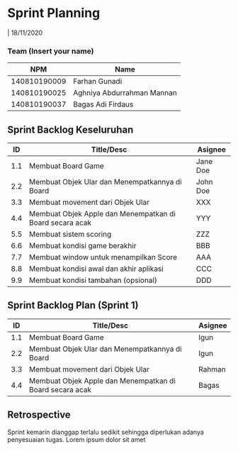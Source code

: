 # Sprint Planning 
| 18/11/2020

### Team (Insert your name)
| NPM           | Name                          |
| ------------- |-------------------------------|
| 140810190009  | Farhan Gunadi                 |
| 140810190025  | Aghniya Abdurrahman Mannan    |
| 140810190037  | Bagas Adi Firdaus             |

## Sprint Backlog Keseluruhan 
| ID  | Title/Desc | Asignee | 
| --- | ---------- | ------- | 
| 1.1 | Membuat Board Game | Jane Doe | 
| 2.2 | Membuat Objek Ular dan Menempatkannya di Board       | John Doe |  
| 3.3 | Membuat movement dari Objek Ular                         | XXX |  
| 4.4 | Membuat Objek Apple dan Menempatkan di Board secara acak | YYY |
| 5.5 | Membuat sistem scoring | ZZZ |  
| 6.6 | Membuat kondisi game berakhir | BBB |
| 7.7 | Membuat window untuk menampilkan Score | AAA |  
| 8.8 | Membuat kondisi awal dan akhir aplikasi | CCC |
| 9.9 | Membuat kondisi tambahan (opsional) | DDD |

## Sprint Backlog Plan (Sprint 1)
| ID  | Title/Desc | Asignee | 
| --- | ---------- | ------- | 
| 1.1 | Membuat Board Game | Igun | 
| 2.2 | Membuat Objek Ular dan Menempatkannya di Board       | Igun | 
| 3.3 | Membuat movement dari Objek Ular                         | Rahman | 
| 4.4 | Membuat Objek Apple dan Menempatkan di Board secara acak | Bagas | 

## Retrospective 

Sprint kemarin dianggap terlalu sedikit sehingga diperlukan adanya penyesuaian tugas. Lorem ipsum dolor sit amet
